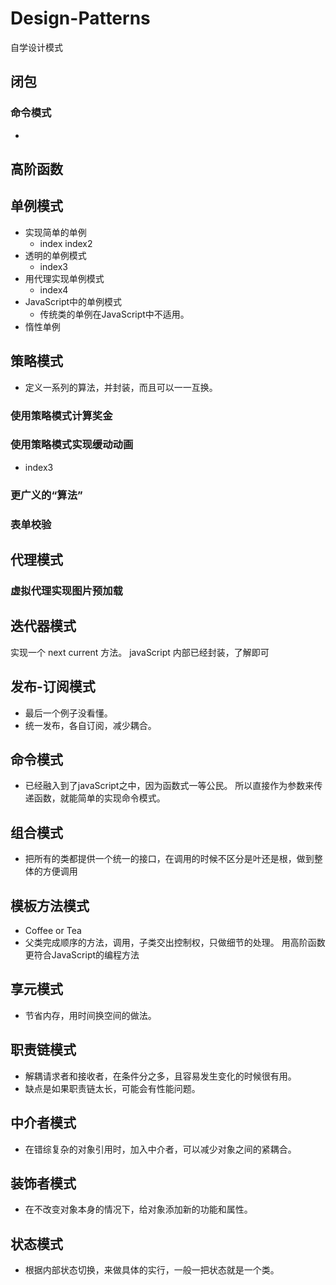 <!--
 * @Description: 
 * @Author: shenxf
 * @Date: 2019-08-07 14:27:50
 -->
# Design-Patterns
自学设计模式

## 闭包

### 命令模式
- 

## 高阶函数

## 单例模式
- 实现简单的单例
    + index index2
- 透明的单例模式
    + index3
- 用代理实现单例模式
    + index4
- JavaScript中的单例模式
    + 传统类的单例在JavaScript中不适用。
- 惰性单例

## 策略模式
- 定义一系列的算法，并封装，而且可以一一互换。

### 使用策略模式计算奖金
### 使用策略模式实现缓动动画
- index3
### 更广义的“算法”
### 表单校验

## 代理模式

### 虚拟代理实现图片预加载

## 迭代器模式
实现一个 next current 方法。
javaScript 内部已经封装，了解即可

## 发布-订阅模式
- 最后一个例子没看懂。
- 统一发布，各自订阅，减少耦合。

## 命令模式
- 已经融入到了javaScript之中，因为函数式一等公民。
所以直接作为参数来传递函数，就能简单的实现命令模式。

## 组合模式
- 把所有的类都提供一个统一的接口，在调用的时候不区分是叶还是根，做到整体的方便调用

## 模板方法模式
- Coffee or Tea
- 父类完成顺序的方法，调用，子类交出控制权，只做细节的处理。
用高阶函数更符合JavaScript的编程方法

## 享元模式
- 节省内存，用时间换空间的做法。

## 职责链模式
- 解耦请求者和接收者，在条件分之多，且容易发生变化的时候很有用。
- 缺点是如果职责链太长，可能会有性能问题。

## 中介者模式
- 在错综复杂的对象引用时，加入中介者，可以减少对象之间的紧耦合。

## 装饰者模式
- 在不改变对象本身的情况下，给对象添加新的功能和属性。

## 状态模式
- 根据内部状态切换，来做具体的实行，一般一把状态就是一个类。